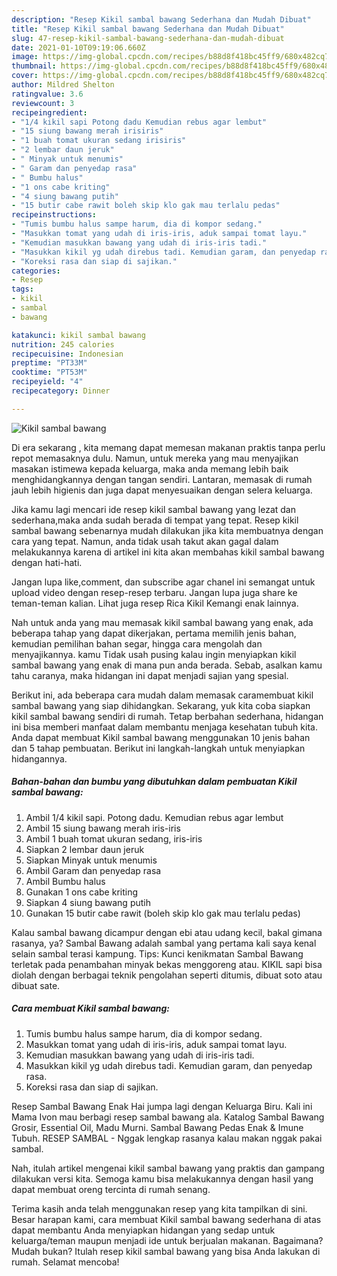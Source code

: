 ```yaml
---
description: "Resep Kikil sambal bawang Sederhana dan Mudah Dibuat"
title: "Resep Kikil sambal bawang Sederhana dan Mudah Dibuat"
slug: 47-resep-kikil-sambal-bawang-sederhana-dan-mudah-dibuat
date: 2021-01-10T09:19:06.660Z
image: https://img-global.cpcdn.com/recipes/b88d8f418bc45ff9/680x482cq70/kikil-sambal-bawang-foto-resep-utama.jpg
thumbnail: https://img-global.cpcdn.com/recipes/b88d8f418bc45ff9/680x482cq70/kikil-sambal-bawang-foto-resep-utama.jpg
cover: https://img-global.cpcdn.com/recipes/b88d8f418bc45ff9/680x482cq70/kikil-sambal-bawang-foto-resep-utama.jpg
author: Mildred Shelton
ratingvalue: 3.6
reviewcount: 3
recipeingredient:
- "1/4 kikil sapi Potong dadu Kemudian rebus agar lembut"
- "15 siung bawang merah irisiris"
- "1 buah tomat ukuran sedang irisiris"
- "2 lembar daun jeruk"
- " Minyak untuk menumis"
- " Garam dan penyedap rasa"
- " Bumbu halus"
- "1 ons cabe kriting"
- "4 siung bawang putih"
- "15 butir cabe rawit boleh skip klo gak mau terlalu pedas"
recipeinstructions:
- "Tumis bumbu halus sampe harum, dia di kompor sedang."
- "Masukkan tomat yang udah di iris-iris, aduk sampai tomat layu."
- "Kemudian masukkan bawang yang udah di iris-iris tadi."
- "Masukkan kikil yg udah direbus tadi. Kemudian garam, dan penyedap rasa."
- "Koreksi rasa dan siap di sajikan."
categories:
- Resep
tags:
- kikil
- sambal
- bawang

katakunci: kikil sambal bawang 
nutrition: 245 calories
recipecuisine: Indonesian
preptime: "PT33M"
cooktime: "PT53M"
recipeyield: "4"
recipecategory: Dinner

---
```



![Kikil sambal bawang](https://img-global.cpcdn.com/recipes/b88d8f418bc45ff9/680x482cq70/kikil-sambal-bawang-foto-resep-utama.jpg)

Di era  sekarang , kita memang dapat memesan makanan praktis tanpa perlu repot memasaknya dulu. Namun, untuk mereka yang mau menyajikan masakan istimewa kepada keluarga, maka anda memang lebih baik menghidangkannya dengan tangan sendiri. Lantaran, memasak di rumah jauh lebih higienis dan juga dapat menyesuaikan dengan selera keluarga.

Jika kamu lagi mencari ide resep kikil sambal bawang yang lezat dan sederhana,maka anda sudah berada di tempat yang tepat. Resep kikil sambal bawang  sebenarnya mudah dilakukan jika kita membuatnya dengan cara yang tepat. Namun, anda tidak usah takut akan gagal dalam melakukannya 
karena di artikel ini kita akan membahas kikil sambal bawang dengan hati-hati.  

Jangan lupa like,comment, dan subscribe agar chanel ini semangat untuk upload video dengan resep-resep terbaru. Jangan lupa juga share ke teman-teman kalian. Lihat juga resep Rica Kikil Kemangi enak lainnya.

Nah untuk anda yang mau memasak kikil sambal bawang yang enak, ada beberapa tahap yang dapat dikerjakan, pertama memilih jenis bahan, kemudian pemilihan bahan segar, hingga cara mengolah dan menyajikannya. kamu Tidak usah pusing kalau ingin menyiapkan kikil sambal bawang yang enak di mana pun anda berada. Sebab, asalkan kamu  tahu caranya, maka hidangan ini dapat menjadi sajian yang spesial.

Berikut ini, ada beberapa cara mudah dalam memasak caramembuat kikil sambal bawang yang siap dihidangkan. Sekarang, yuk kita coba siapkan kikil sambal bawang sendiri di rumah. Tetap berbahan sederhana, hidangan ini bisa memberi manfaat dalam membantu menjaga kesehatan tubuh kita. Anda dapat membuat Kikil sambal bawang menggunakan 10 jenis bahan dan 5 tahap pembuatan. Berikut ini langkah-langkah untuk menyiapkan hidangannya.

<!--inarticleads1-->

##### Bahan-bahan dan bumbu yang dibutuhkan dalam pembuatan Kikil sambal bawang:

1. Ambil 1/4 kikil sapi. Potong dadu. Kemudian rebus agar lembut
1. Ambil 15 siung bawang merah iris-iris
1. Ambil 1 buah tomat ukuran sedang, iris-iris
1. Siapkan 2 lembar daun jeruk
1. Siapkan  Minyak untuk menumis
1. Ambil  Garam dan penyedap rasa
1. Ambil  Bumbu halus
1. Gunakan 1 ons cabe kriting
1. Siapkan 4 siung bawang putih
1. Gunakan 15 butir cabe rawit (boleh skip klo gak mau terlalu pedas)


Kalau sambal bawang dicampur dengan ebi atau udang kecil, bakal gimana rasanya, ya? Sambal Bawang adalah sambal yang pertama kali saya kenal selain sambal terasi kampung. Tips: Kunci kenikmatan Sambal Bawang terletak pada penambahan minyak bekas menggoreng atau. KIKIL sapi bisa diolah dengan berbagai teknik pengolahan seperti ditumis, dibuat soto atau dibuat sate. 

<!--inarticleads2-->

##### Cara membuat Kikil sambal bawang:

1. Tumis bumbu halus sampe harum, dia di kompor sedang.
1. Masukkan tomat yang udah di iris-iris, aduk sampai tomat layu.
1. Kemudian masukkan bawang yang udah di iris-iris tadi.
1. Masukkan kikil yg udah direbus tadi. Kemudian garam, dan penyedap rasa.
1. Koreksi rasa dan siap di sajikan.


Resep Sambal Bawang Enak Hai jumpa lagi dengan Keluarga Biru. Kali ini Mama Ivon mau berbagi resep sambal bawang ala. Katalog Sambal Bawang Grosir, Essential Oil, Madu Murni. Sambal Bawang Pedas Enak &amp; Imune Tubuh. RESEP SAMBAL - Nggak lengkap rasanya kalau makan nggak pakai sambal. 

Nah, itulah artikel mengenai  kikil sambal bawang  yang praktis dan gampang dilakukan versi kita. Semoga kamu bisa melakukannya dengan hasil yang dapat membuat oreng tercinta di rumah senang. 

Terima kasih anda telah menggunakan resep yang kita tampilkan di sini. Besar harapan kami, cara membuat  Kikil sambal bawang sederhana di atas dapat membantu Anda menyiapkan hidangan yang sedap untuk keluarga/teman maupun menjadi ide untuk berjualan makanan. Bagaimana? Mudah bukan? Itulah resep kikil sambal bawang yang bisa Anda lakukan di rumah. Selamat mencoba!

